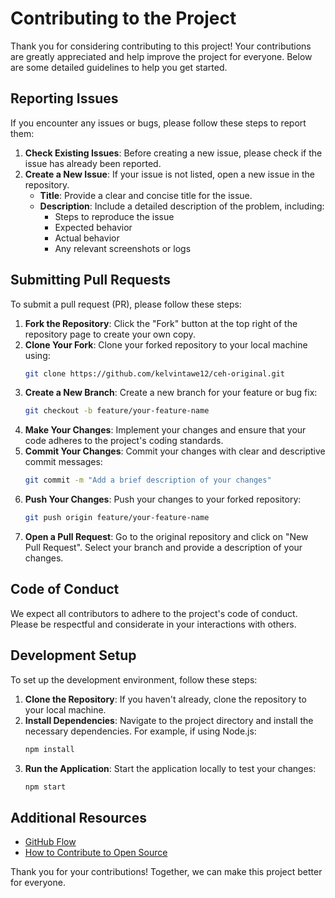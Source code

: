 # Contributing to the Project

Thank you for considering contributing to this project! Your contributions are greatly appreciated and help improve the project for everyone. Below are some detailed guidelines to help you get started.

## Reporting Issues
If you encounter any issues or bugs, please follow these steps to report them:
1. **Check Existing Issues**: Before creating a new issue, please check if the issue has already been reported.
2. **Create a New Issue**: If your issue is not listed, open a new issue in the repository.
   - **Title**: Provide a clear and concise title for the issue.
   - **Description**: Include a detailed description of the problem, including:
     - Steps to reproduce the issue
     - Expected behavior
     - Actual behavior
     - Any relevant screenshots or logs

## Submitting Pull Requests
To submit a pull request (PR), please follow these steps:
1. **Fork the Repository**: Click the "Fork" button at the top right of the repository page to create your own copy.
2. **Clone Your Fork**: Clone your forked repository to your local machine using:
   ```bash
   git clone https://github.com/kelvintawe12/ceh-original.git
   ```
3. **Create a New Branch**: Create a new branch for your feature or bug fix:
   ```bash
   git checkout -b feature/your-feature-name
   ```
4. **Make Your Changes**: Implement your changes and ensure that your code adheres to the project's coding standards.
5. **Commit Your Changes**: Commit your changes with clear and descriptive commit messages:
   ```bash
   git commit -m "Add a brief description of your changes"
   ```
6. **Push Your Changes**: Push your changes to your forked repository:
   ```bash
   git push origin feature/your-feature-name
   ```
7. **Open a Pull Request**: Go to the original repository and click on "New Pull Request". Select your branch and provide a description of your changes.

## Code of Conduct
We expect all contributors to adhere to the project's code of conduct. Please be respectful and considerate in your interactions with others.

## Development Setup
To set up the development environment, follow these steps:
1. **Clone the Repository**: If you haven't already, clone the repository to your local machine.
2. **Install Dependencies**: Navigate to the project directory and install the necessary dependencies. For example, if using Node.js:
   ```bash
   npm install
   ```
3. **Run the Application**: Start the application locally to test your changes:
   ```bash
   npm start
   ```

## Additional Resources
- [GitHub Flow](https://guides.github.com/introduction/flow/)
- [How to Contribute to Open Source](https://opensource.guide/how-to-contribute/)

Thank you for your contributions! Together, we can make this project better for everyone.
